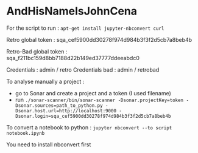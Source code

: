 # AndHisNameIsJohnCena

For the script to run : 
`apt-get install jupyter-nbconvert curl`

Retro global token : sqa_cef5900dd30278f974d984b3f3f2d5cb7a8beb4b

Retro-Bad global token : sqa_f211bc159d8bb7188d22b149ed37777ddeeabdc0

Credentials : admin / retro
Credentials bad : admin / retrobad

To analyse manually a project :
- go to Sonar and create a project and a token (I used filename)
- run `./sonar-scanner/bin/sonar-scanner -Dsonar.projectKey=token -Dsonar.sources=path_to_python.py -Dsonar.host.url=http://localhost:9000 -Dsonar.login=sqa_cef5900dd30278f974d984b3f3f2d5cb7a8beb4b`

To convert a notebook to python :
`jupyter nbconvert --to script notebook.ipynb`

You need to install nbconvert first